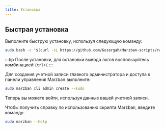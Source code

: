 ```yaml
---
title: Установка
---
```


## Быстрая установка

Выполните быструю установку, используя следующую команду:

```bash
sudo bash -c "$(curl -sL https://github.com/Gozargah/Marzban-scripts/raw/master/marzban.sh)" @ install
```

:::tip
После установки, для остановки вывода логов воспользуйтесь комбинацией `Ctrl+C`
:::

Для создания учетной записи главного администратора и доступа к панели управления Marzban выполните:

```bash
sudo marzban cli admin create --sudo
```

Теперь вы можете войти, используя данные вашей учетной записи.

Чтобы получить справку по использованию скрипта Marzban, введите команду:

```bash
sudo marzban --help
```
